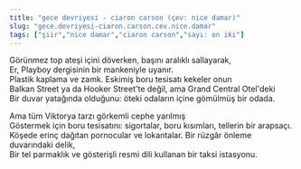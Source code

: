 ```yaml
---
title: "gece devriyesi - ciaron carson (çev: nice damar)"
slug: "gece.devriyesi-ciaron.carson.cev.nice.damar"
tags: ["şiir","nice damar","ciaron carson","sayı: on iki"]
---
```

Görünmez top ateşi içini döverken, başını aralıklı sallayarak,    
Er, Playboy dergisinin bir mankeniyle uyanır.  
Plastik kaplama ve zamk. Eskimiş boru tesisatı kekeler onun  
Balkan Street ya da Hooker Street'te değil, ama Grand Central Otel'deki  
Bir duvar yatağında olduğunu: öteki odaların içine gömülmüş bir odada.

Ama tüm Viktorya tarzı görkemli cephe yarılmış  
Göstermek için boru tesisatını: sigortalar, boru kısımları, tellerin bir
arapsaçı.  
Köşede erinç dağıtan pornocular ve lokantalar. Bir rüzgâr önleme
duvarındaki delik,  
Bir tel parmaklık ve gösterişli resmi dili kullanan bir taksi istasyonu.
